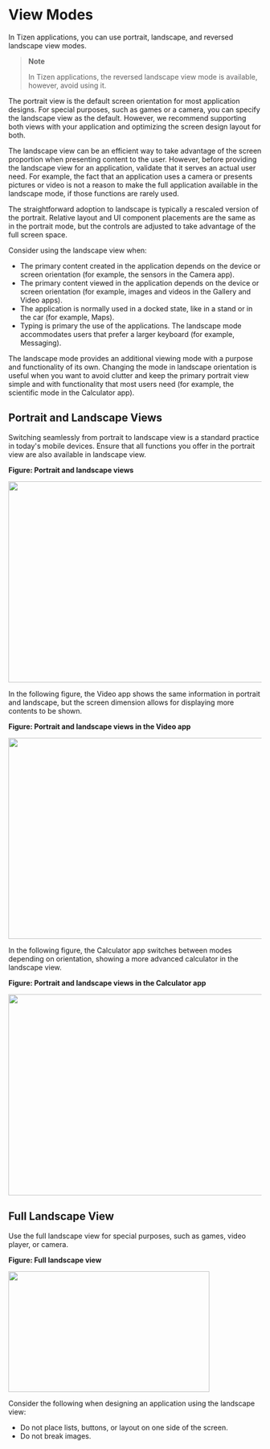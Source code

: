 # View Modes

In Tizen applications, you can use portrait, landscape, and reversed landscape view modes.

> **Note**
>
> In Tizen applications, the reversed landscape view mode is available, however, avoid using it.

The portrait view is the default screen orientation for most application designs. For special purposes, such as games or a camera, you can specify the landscape view as the default. However, we recommend supporting both views with your application and optimizing the screen design layout for both.

The landscape view can be an efficient way to take advantage of the screen proportion when presenting content to the user. However, before providing the landscape view for an application, validate that it serves an actual user need. For example, the fact that an application uses a camera or presents pictures or video is not a reason to make the full application available in the landscape mode, if those functions are rarely used.

The straightforward adoption to landscape is typically a rescaled version of the portrait. Relative layout and UI component placements are the same as in the portrait mode, but the controls are adjusted to take advantage of the full screen space.

Consider using the landscape view when:

- The primary content created in the application depends on the device or screen orientation (for example, the sensors in the Camera app).
- The primary content viewed in the application depends on the device or screen orientation (for example, images and videos in the Gallery and Video apps).
- The application is normally used in a docked state, like in a stand or in the car (for example, Maps).
- Typing is primary the use of the applications. The landscape mode accommodates users that prefer a larger keyboard (for example, Messaging).

The landscape mode provides an additional viewing mode with a purpose and functionality of its own. Changing the mode in landscape orientation is useful when you want to avoid clutter and keep the primary portrait view simple and with functionality that most users need (for example, the scientific mode in the Calculator app).


## Portrait and Landscape Views

Switching seamlessly from portrait to landscape view is a standard practice in today's mobile devices. Ensure that all functions you offer in the portrait view are also available in landscape view.

**Figure: Portrait and landscape views**

<img alt="" height="400" src="media/views.png" width="650">

In the following figure, the Video app shows the same information in portrait and landscape, but the screen dimension allows for displaying more contents to be shown.

**Figure: Portrait and landscape views in the Video app**

<img alt="" height="400" src="media/view_mode_video.png" width="650">

In the following figure, the Calculator app switches between modes depending on orientation, showing a more advanced calculator in the landscape view.

**Figure: Portrait and landscape views in the Calculator app**

<img alt="" height="400" src="media/view_mode_calculator.png" width="650">


## Full Landscape View

Use the full landscape view for special purposes, such as games, video player, or camera.

**Figure: Full landscape view**

<img alt="" src="media/view_mode_camera_01.png" width="400" height="240">

Consider the following when designing an application using the landscape view:

- Do not place lists, buttons, or layout on one side of the screen.
- Do not break images.
